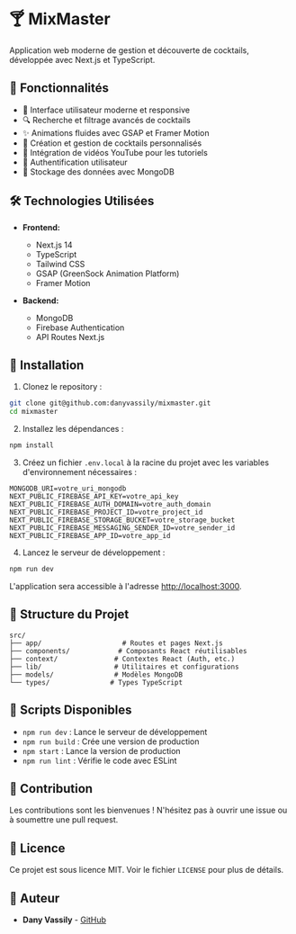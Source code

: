 # 🍸 MixMaster

Application web moderne de gestion et découverte de cocktails, développée avec Next.js et TypeScript.

## 🌟 Fonctionnalités

- 📱 Interface utilisateur moderne et responsive
- 🔍 Recherche et filtrage avancés de cocktails
- ✨ Animations fluides avec GSAP et Framer Motion
- 📝 Création et gestion de cocktails personnalisés
- 🎥 Intégration de vidéos YouTube pour les tutoriels
- 🔐 Authentification utilisateur
- 💾 Stockage des données avec MongoDB

## 🛠 Technologies Utilisées

- **Frontend:**
  - Next.js 14
  - TypeScript
  - Tailwind CSS
  - GSAP (GreenSock Animation Platform)
  - Framer Motion

- **Backend:**
  - MongoDB
  - Firebase Authentication
  - API Routes Next.js

## 🚀 Installation

1. Clonez le repository :
```bash
git clone git@github.com:danyvassily/mixmaster.git
cd mixmaster
```

2. Installez les dépendances :
```bash
npm install
```

3. Créez un fichier `.env.local` à la racine du projet avec les variables d'environnement nécessaires :
```env
MONGODB_URI=votre_uri_mongodb
NEXT_PUBLIC_FIREBASE_API_KEY=votre_api_key
NEXT_PUBLIC_FIREBASE_AUTH_DOMAIN=votre_auth_domain
NEXT_PUBLIC_FIREBASE_PROJECT_ID=votre_project_id
NEXT_PUBLIC_FIREBASE_STORAGE_BUCKET=votre_storage_bucket
NEXT_PUBLIC_FIREBASE_MESSAGING_SENDER_ID=votre_sender_id
NEXT_PUBLIC_FIREBASE_APP_ID=votre_app_id
```

4. Lancez le serveur de développement :
```bash
npm run dev
```

L'application sera accessible à l'adresse [http://localhost:3000](http://localhost:3000).

## 📖 Structure du Projet

```
src/
├── app/                    # Routes et pages Next.js
├── components/            # Composants React réutilisables
├── context/              # Contextes React (Auth, etc.)
├── lib/                  # Utilitaires et configurations
├── models/               # Modèles MongoDB
└── types/               # Types TypeScript
```

## 🔧 Scripts Disponibles

- `npm run dev` : Lance le serveur de développement
- `npm run build` : Crée une version de production
- `npm start` : Lance la version de production
- `npm run lint` : Vérifie le code avec ESLint

## 🤝 Contribution

Les contributions sont les bienvenues ! N'hésitez pas à ouvrir une issue ou à soumettre une pull request.

## 📝 Licence

Ce projet est sous licence MIT. Voir le fichier `LICENSE` pour plus de détails.

## 👤 Auteur

- **Dany Vassily** - [GitHub](https://github.com/danyvassily)
